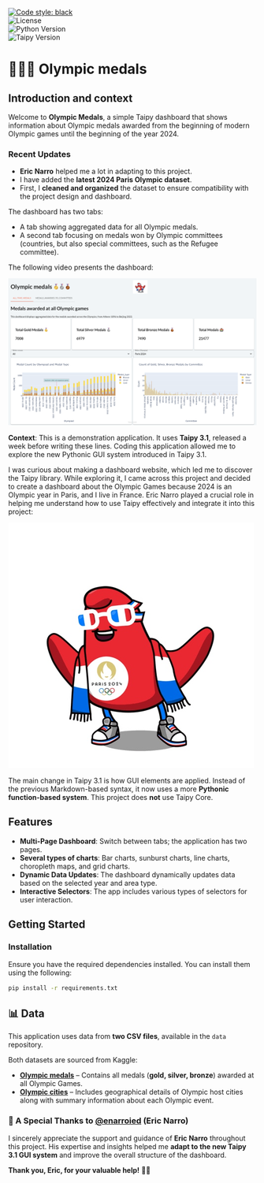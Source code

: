 [![Code style: black](https://img.shields.io/badge/code%20style-black-000000.svg)](https://github.com/psf/black)  
![License](https://img.shields.io/badge/License-MIT-blue.svg)  
![Python Version](https://img.shields.io/badge/Python-3.11%2B-blue.svg)  
![Taipy Version](https://img.shields.io/badge/Taipy-3.1-blue.svg)  

# 🥇🥈🥉 Olympic medals  

## Introduction and context  

Welcome to **Olympic Medals**, a simple Taipy dashboard that shows information about Olympic medals awarded from the beginning of modern Olympic games until the beginning of the year 2024.  

### Recent Updates  
- **Eric Narro** helped me a lot in adapting to this project.  
- I have added the **latest 2024 Paris Olympic dataset**.  
- First, I **cleaned and organized** the dataset to ensure compatibility with the project design and dashboard.  

The dashboard has two tabs:  
- A tab showing aggregated data for all Olympic medals.  
- A second tab focusing on medals won by Olympic committees (countries, but also special committees, such as the Refugee committee).  

The following video presents the dashboard:  

[![Click to watch the video](img/YT.png)](https://www.youtube.com/watch?v=_1X7etBFTk0)  

**Context**: This is a demonstration application. It uses **Taipy 3.1**, released a week before writing these lines. Coding this application allowed me to explore the new Pythonic GUI system introduced in Taipy 3.1.  

I was curious about making a dashboard website, which led me to discover the Taipy library. While exploring it, I came across this project and decided to create a dashboard about the Olympic Games because 2024 is an Olympic year in Paris, and I live in France. Eric Narro played a crucial role in helping me understand how to use Taipy effectively and integrate it into this project:

![](img/jo.jpeg)  

The main change in Taipy 3.1 is how GUI elements are applied. Instead of the previous Markdown-based syntax, it now uses a more **Pythonic function-based system**. This project does **not** use Taipy Core.  

## Features  

- **Multi-Page Dashboard**: Switch between tabs; the application has two pages.  
- **Several types of charts**: Bar charts, sunburst charts, line charts, choropleth maps, and grid charts.  
- **Dynamic Data Updates**: The dashboard dynamically updates data based on the selected year and area type.  
- **Interactive Selectors**: The app includes various types of selectors for user interaction.  

## Getting Started  

### Installation  

Ensure you have the required dependencies installed. You can install them using the following:  

```sh
pip install -r requirements.txt
```
## 📊 Data  

This application uses data from **two CSV files**, available in the `data` repository.  

Both datasets are sourced from Kaggle:  

- **[Olympic medals](./src/data/olympic_medals.csv)** – Contains all medals (**gold, silver, bronze**) awarded at all Olympic Games.  
- **[Olympic cities](./src/data/olympic_cities.csv)** – Includes geographical details of Olympic host cities along with summary information about each Olympic event.  

### 🙌 A Special Thanks to [@enarroied](https://github.com/enarroied) (Eric Narro)  

I sincerely appreciate the support and guidance of **Eric Narro** throughout this project. His expertise and insights helped me **adapt to the new Taipy 3.1 GUI system** and improve the overall structure of the dashboard.  

**Thank you, Eric, for your valuable help!** 🚀👏  